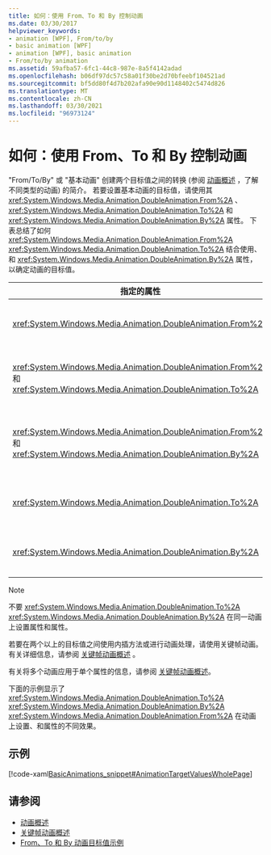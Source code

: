 ```yaml
---
title: 如何：使用 From、To 和 By 控制动画
ms.date: 03/30/2017
helpviewer_keywords:
- animation [WPF], From/to/by
- basic animation [WPF]
- animation [WPF], basic animation
- From/to/by animation
ms.assetid: 59afba57-6fc1-44c8-987e-8a5f4142adad
ms.openlocfilehash: b06df97dc57c58a01f30be2d70bfeebf104521ad
ms.sourcegitcommit: bf5dd80f4d7b202afa90e90d1148402c5474d826
ms.translationtype: MT
ms.contentlocale: zh-CN
ms.lasthandoff: 03/30/2021
ms.locfileid: "96973124"
---
```

# <a name="how-to-control-an-animation-using-from-to-and-by"></a>如何：使用 From、To 和 By 控制动画
"From/To/By" 或 "基本动画" 创建两个目标值之间的转换 (参阅 [动画概述](animation-overview.md) ，了解不同类型的动画) 的简介。 若要设置基本动画的目标值，请使用其 <xref:System.Windows.Media.Animation.DoubleAnimation.From%2A> 、 <xref:System.Windows.Media.Animation.DoubleAnimation.To%2A> 和 <xref:System.Windows.Media.Animation.DoubleAnimation.By%2A> 属性。  下表总结了如何 <xref:System.Windows.Media.Animation.DoubleAnimation.From%2A> <xref:System.Windows.Media.Animation.DoubleAnimation.To%2A> 结合使用、和 <xref:System.Windows.Media.Animation.DoubleAnimation.By%2A> 属性，以确定动画的目标值。  
  
|指定的属性|产生的行为|  
|--------------------------|------------------------|  
|<xref:System.Windows.Media.Animation.DoubleAnimation.From%2A>|动画从属性指定的值前进到要 <xref:System.Windows.Media.Animation.DoubleAnimation.From%2A> 进行动画处理的属性的基值或前一个动画的输出值，具体取决于以前的动画的配置方式。|  
|<xref:System.Windows.Media.Animation.DoubleAnimation.From%2A> 和 <xref:System.Windows.Media.Animation.DoubleAnimation.To%2A>|动画从属性指定的值前进 <xref:System.Windows.Media.Animation.DoubleAnimation.From%2A> 到属性指定的值 <xref:System.Windows.Media.Animation.DoubleAnimation.To%2A> 。|  
|<xref:System.Windows.Media.Animation.DoubleAnimation.From%2A> 和 <xref:System.Windows.Media.Animation.DoubleAnimation.By%2A>|动画从属性指定的值前进 <xref:System.Windows.Media.Animation.DoubleAnimation.From%2A> 到和属性的和所指定的值 <xref:System.Windows.Media.Animation.DoubleAnimation.From%2A> <xref:System.Windows.Media.Animation.DoubleAnimation.By%2A> 。|  
|<xref:System.Windows.Media.Animation.DoubleAnimation.To%2A>|动画从经过动画处理的属性的基值或前一个动画的输出值前进到属性指定的值 <xref:System.Windows.Media.Animation.DoubleAnimation.To%2A> 。|  
|<xref:System.Windows.Media.Animation.DoubleAnimation.By%2A>|动画从要进行动画处理的属性的基值或前一个动画的输出值前进到该值与属性指定的值的和 <xref:System.Windows.Media.Animation.DoubleAnimation.By%2A> 。|  
  
> [!NOTE]
> 不要 <xref:System.Windows.Media.Animation.DoubleAnimation.To%2A> <xref:System.Windows.Media.Animation.DoubleAnimation.By%2A> 在同一动画上设置属性和属性。  
  
 若要在两个以上的目标值之间使用内插方法或进行动画处理，请使用关键帧动画。 有关详细信息，请参阅 [关键帧动画概述](key-frame-animations-overview.md) 。  
  
 有关将多个动画应用于单个属性的信息，请参阅 [关键帧动画概述](key-frame-animations-overview.md)。  
  
 下面的示例显示了 <xref:System.Windows.Media.Animation.DoubleAnimation.To%2A> <xref:System.Windows.Media.Animation.DoubleAnimation.By%2A> <xref:System.Windows.Media.Animation.DoubleAnimation.From%2A> 在动画上设置、和属性的不同效果。  
  
## <a name="example"></a>示例  
 [!code-xaml[BasicAnimations_snippet#AnimationTargetValuesWholePage](~/samples/snippets/csharp/VS_Snippets_Wpf/BasicAnimations_snippet/CS/AnimationTargetValuesExample.xaml#animationtargetvalueswholepage)]  
  
## <a name="see-also"></a>请参阅

- [动画概述](animation-overview.md)
- [关键帧动画概述](key-frame-animations-overview.md)
- [From、To 和 By 动画目标值示例](https://github.com/Microsoft/WPF-Samples/tree/master/Animation/TargetValues)
